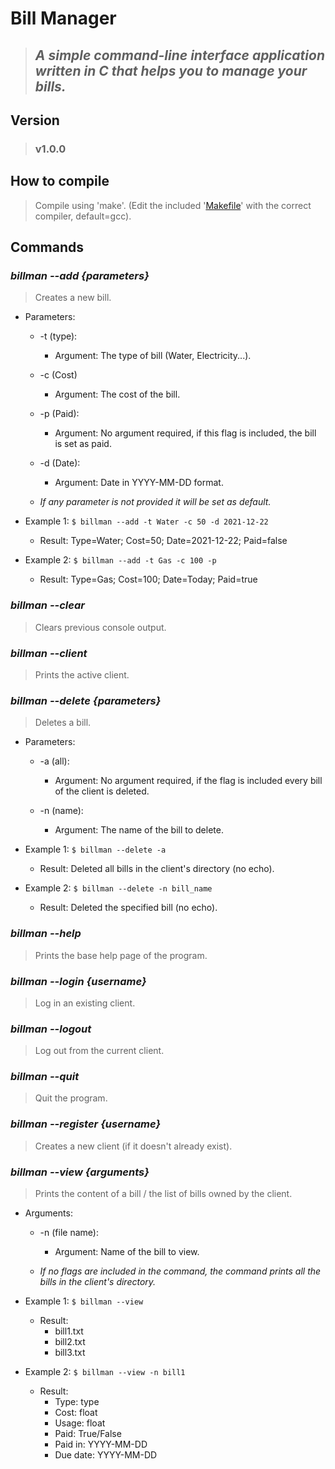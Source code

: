 # **Bill Manager**

> ## *A simple command-line interface application written in C that helps you to manage your bills.*

## **Version**

> ### v1.0.0

## **How to compile**

> Compile using 'make'. (Edit the included '[Makefile](https://github.com/Fraccs/bill-manager/blob/main/Makefile)' with the correct compiler, default=gcc).

## **Commands**

### ***billman --add {parameters}***

> Creates a new bill.

* Parameters:
    * -t (type):
        - Argument: The type of bill (Water, Electricity...).  
    
    * -c (Cost)
        * Argument: The cost of the bill.
    
    * -p (Paid):
        * Argument: No argument required, if this flag is included, the bill is set as paid.
    
    * -d (Date): 
        * Argument: Date in YYYY-MM-DD format.
    
    * *If any parameter is not provided it will be set as default.*

* Example 1: ```$ billman --add -t Water -c 50 -d 2021-12-22```
    * Result: Type=Water; Cost=50; Date=2021-12-22; Paid=false

* Example 2: ```$ billman --add -t Gas -c 100 -p```
    * Result: Type=Gas; Cost=100; Date=Today; Paid=true

### ***billman --clear***

> Clears previous console output.

### ***billman --client***

> Prints the active client.

### ***billman --delete {parameters}***

> Deletes a bill.

* Parameters: 
    * -a (all):
        * Argument: No argument required, if the flag is included every bill of the client is deleted.

    * -n (name):
        * Argument: The name of the bill to delete.

* Example 1: ```$ billman --delete -a``` 
    * Result: Deleted all bills in the client's directory (no echo).

* Example 2: ```$ billman --delete -n bill_name```
    * Result: Deleted the specified bill (no echo).

### ***billman --help***

> Prints the base help page of the program.

### ***billman --login {username}***

> Log in an existing client.

### ***billman --logout***

> Log out from the current client.

### ***billman --quit***

> Quit the program.

### ***billman --register {username}***

> Creates a new client (if it doesn't already exist).

### ***billman --view {arguments}***

> Prints the content of a bill / the list of bills owned by the client.

* Arguments: 
    * -n (file name):
        * Argument: Name of the bill to view. 
    
    * *If no flags are included in the command, the command prints all the bills in the client's directory.*

* Example 1: ```$ billman --view```
    * Result: 
        * bill1.txt
        * bill2.txt
        * bill3.txt

* Example 2: ```$ billman --view -n bill1```
    * Result:  
        * Type: type
        * Cost: float
        * Usage: float
        * Paid: True/False
        * Paid in: YYYY-MM-DD
        * Due date: YYYY-MM-DD
